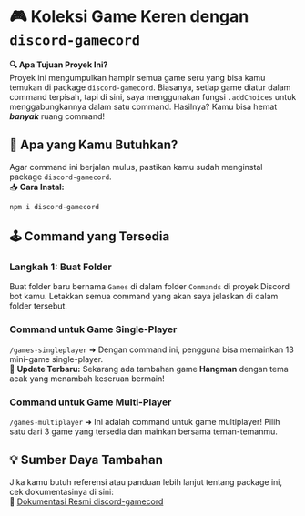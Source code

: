 # 🎮 Koleksi Game Keren dengan `discord-gamecord`

**🔍 Apa Tujuan Proyek Ini?**  
Proyek ini mengumpulkan hampir semua game seru yang bisa kamu temukan di package `discord-gamecord`. Biasanya, setiap game diatur dalam command terpisah, tapi di sini, saya menggunakan fungsi `.addChoices` untuk menggabungkannya dalam satu command. Hasilnya? Kamu bisa hemat ***banyak*** ruang command!

## 🚀 Apa yang Kamu Butuhkan?

Agar command ini berjalan mulus, pastikan kamu sudah menginstal package `discord-gamecord`.  
📥 **Cara Instal:**  
```bash
npm i discord-gamecord
```

## 🕹️ Command yang Tersedia

### Langkah 1: Buat Folder  
Buat folder baru bernama `Games` di dalam folder `Commands` di proyek Discord bot kamu. Letakkan semua command yang akan saya jelaskan di dalam folder tersebut.

### Command untuk Game Single-Player  
`/games-singleplayer` ➜ Dengan command ini, pengguna bisa memainkan 13 mini-game single-player.  
🎉 **Update Terbaru:** Sekarang ada tambahan game **Hangman** dengan tema acak yang menambah keseruan bermain!

### Command untuk Game Multi-Player  
`/games-multiplayer` ➜ Ini adalah command untuk game multiplayer! Pilih satu dari 3 game yang tersedia dan mainkan bersama teman-temanmu.


## 💡 Sumber Daya Tambahan
Jika kamu butuh referensi atau panduan lebih lanjut tentang package ini, cek dokumentasinya di sini:  
🔗 [Dokumentasi Resmi discord-gamecord](https://discord-gamecord.js.org)
